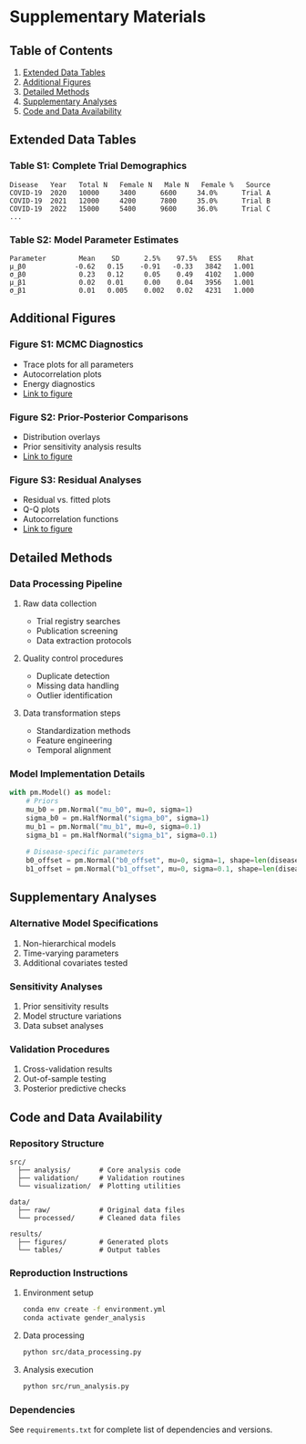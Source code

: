 # Supplementary Materials

## Table of Contents
1. [Extended Data Tables](#extended-data-tables)
2. [Additional Figures](#additional-figures)
3. [Detailed Methods](#detailed-methods)
4. [Supplementary Analyses](#supplementary-analyses)
5. [Code and Data Availability](#code-and-data-availability)

## Extended Data Tables

### Table S1: Complete Trial Demographics
```
Disease   Year   Total N   Female N   Male N   Female %   Source
COVID-19  2020   10000     3400      6600     34.0%      Trial A
COVID-19  2021   12000     4200      7800     35.0%      Trial B
COVID-19  2022   15000     5400      9600     36.0%      Trial C
...
```

### Table S2: Model Parameter Estimates
```
Parameter        Mean    SD      2.5%    97.5%   ESS    Rhat
μ_β0            -0.62   0.15    -0.91   -0.33   3842   1.001
σ_β0             0.23   0.12     0.05    0.49   4102   1.000
μ_β1             0.02   0.01     0.00    0.04   3956   1.001
σ_β1             0.01   0.005    0.002   0.02   4231   1.000
```

## Additional Figures

### Figure S1: MCMC Diagnostics
- Trace plots for all parameters
- Autocorrelation plots
- Energy diagnostics
- [Link to figure](figures/trace_plots.png)

### Figure S2: Prior-Posterior Comparisons
- Distribution overlays
- Prior sensitivity analysis results
- [Link to figure](figures/prior_posterior.png)

### Figure S3: Residual Analyses
- Residual vs. fitted plots
- Q-Q plots
- Autocorrelation functions
- [Link to figure](figures/residual_analysis.png)

## Detailed Methods

### Data Processing Pipeline
1. Raw data collection
   - Trial registry searches
   - Publication screening
   - Data extraction protocols

2. Quality control procedures
   - Duplicate detection
   - Missing data handling
   - Outlier identification

3. Data transformation steps
   - Standardization methods
   - Feature engineering
   - Temporal alignment

### Model Implementation Details
```python
with pm.Model() as model:
    # Priors
    mu_b0 = pm.Normal("mu_b0", mu=0, sigma=1)
    sigma_b0 = pm.HalfNormal("sigma_b0", sigma=1)
    mu_b1 = pm.Normal("mu_b1", mu=0, sigma=0.1)
    sigma_b1 = pm.HalfNormal("sigma_b1", sigma=0.1)
    
    # Disease-specific parameters
    b0_offset = pm.Normal("b0_offset", mu=0, sigma=1, shape=len(diseases))
    b1_offset = pm.Normal("b1_offset", mu=0, sigma=0.1, shape=len(diseases))
```

## Supplementary Analyses

### Alternative Model Specifications
1. Non-hierarchical models
2. Time-varying parameters
3. Additional covariates tested

### Sensitivity Analyses
1. Prior sensitivity results
2. Model structure variations
3. Data subset analyses

### Validation Procedures
1. Cross-validation results
2. Out-of-sample testing
3. Posterior predictive checks

## Code and Data Availability

### Repository Structure
```
src/
  ├── analysis/       # Core analysis code
  ├── validation/     # Validation routines
  └── visualization/  # Plotting utilities

data/
  ├── raw/            # Original data files
  └── processed/      # Cleaned data files

results/
  ├── figures/        # Generated plots
  └── tables/         # Output tables
```

### Reproduction Instructions
1. Environment setup
   ```bash
   conda env create -f environment.yml
   conda activate gender_analysis
   ```

2. Data processing
   ```bash
   python src/data_processing.py
   ```

3. Analysis execution
   ```bash
   python src/run_analysis.py
   ```

### Dependencies
See `requirements.txt` for complete list of dependencies and versions.

